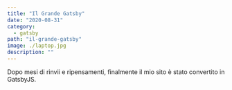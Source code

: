 ```yaml
---
title: "Il Grande Gatsby"
date: "2020-08-31"
category:
  - gatsby
path: "il-grande-gatsby"
image: ./laptop.jpg
description: ""
---
```


Dopo mesi di rinvii e ripensamenti, finalmente il mio sito è stato convertito in GatsbyJS.
